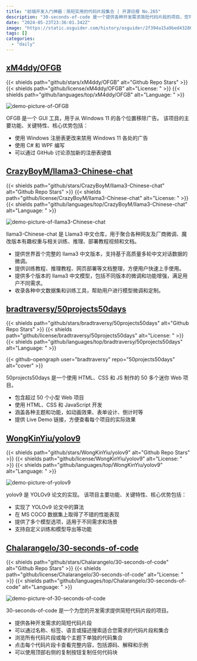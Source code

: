 ```yaml
---
title: "前端开发入门神器：简短实用的代码片段集合 | 开源日报 No.265"
description: "30-seconds-of-code 是一个提供各种开发需求简短代码片段的项目，您可以通过名称、标签、语言或描述搜索适合您需求的代码片段和集合，浏览所有代码片段或每个主题下的代码集合，点击每个代码片段卡查看完整内容，包括源码、解释和示例，方便快捷，是开发者的必备利器。"
date: "2024-05-23T23:36:01.342Z"
image: "https://static.osguider.com/history/osguider/2f394a15a9bed4328678cf96ba850512.png"
tags: []
categories:
  - "daily"
---
```


## [xM4ddy/OFGB](https://github.com/xM4ddy/OFGB)

{{< shields path="github/stars/xM4ddy/OFGB" alt="Github Repo Stars" >}} {{< shields path="github/license/xM4ddy/OFGB" alt="License: " >}} {{< shields path="github/languages/top/xM4ddy/OFGB" alt="Language: " >}}

![demo-picture-of-OFGB](https://static.osguider.com/subject/github/xM4ddy/OFGB/da4c3448d4fa37d71f1ed5a0acb3b2d5.png)

OFGB 是一个 GUI 工具，用于从 Windows 11 的各个位置移除广告。
该项目的主要功能、关键特性、核心优势包括：

- 使用 Windows 注册表更改来禁用 Windows 11 各处的广告
- 使用 C# 和 WPF 编写
- 可以通过 GitHub 讨论添加新的注册表键值
  
## [CrazyBoyM/llama3-Chinese-chat](https://github.com/CrazyBoyM/llama3-Chinese-chat)

{{< shields path="github/stars/CrazyBoyM/llama3-Chinese-chat" alt="Github Repo Stars" >}} {{< shields path="github/license/CrazyBoyM/llama3-Chinese-chat" alt="License: " >}} {{< shields path="github/languages/top/CrazyBoyM/llama3-Chinese-chat" alt="Language: " >}}

![demo-picture-of-llama3-Chinese-chat](https://static.osguider.com/subject/github/CrazyBoyM/llama3-Chinese-chat/99389b1ed347d2f327eba422b519c90c.png)

llama3-Chinese-chat 是 Llama3 中文仓库，用于聚合各种网友及厂商微调、魔改版本有趣权重与相关训练、推理、部署教程视频和文档。

- 提供世界首个完整的 llama3 中文版本，支持基于高质量多轮中文对话数据的微调。
- 提供训练教程、推理教程、网页部署等文档整理，方便用户快速上手使用。
- 提供多个版本的 llama3 中文模型，包括不同版本的微调和功能增强，满足用户不同需求。
- 收录各种中文数据集和训练工具，帮助用户进行模型微调和定制。
  
## [bradtraversy/50projects50days](https://github.com/bradtraversy/50projects50days)

{{< shields path="github/stars/bradtraversy/50projects50days" alt="Github Repo Stars" >}} {{< shields path="github/license/bradtraversy/50projects50days" alt="License: " >}} {{< shields path="github/languages/top/bradtraversy/50projects50days" alt="Language: " >}}

{{< github-opengraph user="bradtraversy" repo="50projects50days" alt="cover" >}}

50projects50days 是一个使用 HTML、CSS 和 JS 制作的 50 多个迷你 Web 项目。

- 包含超过 50 个小型 Web 项目
- 使用 HTML、CSS 和 JavaScript 开发
- 涵盖各种主题和功能，如动画效果、表单设计、倒计时等
- 提供 Live Demo 链接，方便查看每个项目的实际效果
  
## [WongKinYiu/yolov9](https://github.com/WongKinYiu/yolov9)

{{< shields path="github/stars/WongKinYiu/yolov9" alt="Github Repo Stars" >}} {{< shields path="github/license/WongKinYiu/yolov9" alt="License: " >}} {{< shields path="github/languages/top/WongKinYiu/yolov9" alt="Language: " >}}

![demo-picture-of-yolov9](https://static.osguider.com/subject/github/WongKinYiu/yolov9/9c55e12fde72e5718e04fcb40a4a1238.png)

yolov9 是 YOLOv9 论文的实现。
该项目主要功能、关键特性、核心优势包括：

- 实现了 YOLOv9 论文中的算法
- 在 MS COCO 数据集上取得了不错的性能表现
- 提供了多个模型选项，适用于不同需求和场景
- 支持自定义训练和模型导出等功能
  
## [Chalarangelo/30-seconds-of-code](https://github.com/Chalarangelo/30-seconds-of-code)

{{< shields path="github/stars/Chalarangelo/30-seconds-of-code" alt="Github Repo Stars" >}} {{< shields path="github/license/Chalarangelo/30-seconds-of-code" alt="License: " >}} {{< shields path="github/languages/top/Chalarangelo/30-seconds-of-code" alt="Language: " >}}

![demo-picture-of-30-seconds-of-code](https://static.osguider.com/history/2023/d39cb3310eed5ae22ba89c523e5e2953.png)

30-seconds-of-code 是一个为您的开发需求提供简短代码片段的项目。

- 提供各种开发需求的简短代码片段
- 可以通过名称、标签、语言或描述搜索适合您需求的代码片段和集合
- 浏览所有代码片段或每个主题下单独的代码集合
- 点击每个代码片段卡查看完整内容，包括源码、解释和示例
- 可以使用顶部右侧的复制按钮复制任何代码块
  
